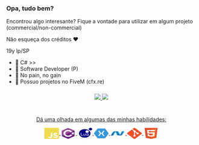 ### Opa, tudo bem?

<p>Encontrou algo interesante? Fique a vontade para utilizar em algum projeto (commercial/non-commercial)</p>
<p>Não esqueça dos créditos ❤</p>

19y
lp/SP

- 👻 C# >>
- 🔭 Software Developer (P)
- 🌱 No pain, no gain
- 👯 Possuo projetos no FiveM (cfx.re)

<div align="center">
  <a href="https://github.com/toddycs">
  <div style="padding: 10px;">
     <img height="180em" src="https://github-readme-stats.vercel.app/api?username=toddycs&show_icons=true&theme=dark&include_all_commits=true&count_private=true"/>
    <img height="180em" src="https://github-readme-stats.vercel.app/api/top-langs/?username=toddycs&layout=compact&langs_count=7&theme=dark"/>
  </div>
</div>

<div align="center" style="display: inline_block"><br>
  <p>Dá uma olhada em algumas das minhas habilidades: </p>
  <img align="center" alt="JavascriptIcon" height="30" width="40" src="https://raw.githubusercontent.com/devicons/devicon/master/icons/javascript/javascript-plain.svg">
  <img align="center" alt="CsharpIcon" height="30" width="40" src="https://raw.githubusercontent.com/devicons/devicon/master/icons/csharp/csharp-original.svg">
  <img align="center" alt="LuaIcon" height="30" width="40" src="https://raw.githubusercontent.com/devicons/devicon/master/icons/lua/lua-original.svg">
  <img align="center" alt="Xamarin" height="30" width="40" src="https://raw.githubusercontent.com/devicons/devicon/master/icons/xamarin/xamarin-original.svg">
  <img align="center" alt=".net" height="30" width="40" src="https://raw.githubusercontent.com/devicons/devicon/master/icons/dot-net/dot-net-original.svg">
  <img align="center" alt="git" height="30" width="40" src="https://raw.githubusercontent.com/devicons/devicon/master/icons/git/git-original.svg">
  <img align="center" alt="html" height="30" width="40" src="https://raw.githubusercontent.com/devicons/devicon/master/icons/html5/html5-original.svg">
</div>
